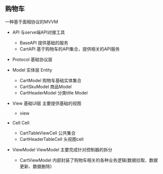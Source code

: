 ## 购物车
一种基于面相协议的MVVM

- API  						与serve端API对接工具
	- BaseAPI   			提供基础的服务
	- CartAPI   			基于购物车的API集合，提供相关的API服务
- Protocol      			基础协议层
- Model          			实体层 Entity
	- CartModel     		购物车基础实体集合
	- CartSkuModel  		商品Model
	- CartHeaderModel 		分类title Model
	
- View          			基础UI层 主要提供基础的视图
	- view
	
- Cell          Cell
	- CartTableViewCell   	公共集合
	- CartHeaderTableCell 	头视图cell

- ViewModel         		ViewModel 主要完成针对控制器的拆分
	- CartViewModel  		内部封装了购物车相关的各种业务逻辑(数据拉取、数据更新、数据删除)
